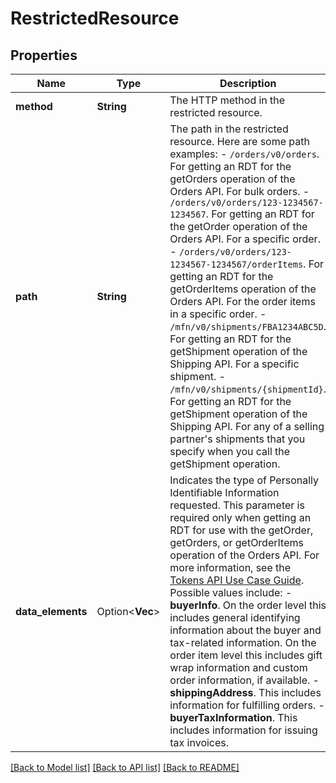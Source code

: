 # RestrictedResource

## Properties

Name | Type | Description | Notes
------------ | ------------- | ------------- | -------------
**method** | **String** | The HTTP method in the restricted resource. | 
**path** | **String** | The path in the restricted resource. Here are some path examples: - ```/orders/v0/orders```. For getting an RDT for the getOrders operation of the Orders API. For bulk orders. - ```/orders/v0/orders/123-1234567-1234567```. For getting an RDT for the getOrder operation of the Orders API. For a specific order. - ```/orders/v0/orders/123-1234567-1234567/orderItems```. For getting an RDT for the getOrderItems operation of the Orders API. For the order items in a specific order. - ```/mfn/v0/shipments/FBA1234ABC5D```. For getting an RDT for the getShipment operation of the Shipping API. For a specific shipment. - ```/mfn/v0/shipments/{shipmentId}```. For getting an RDT for the getShipment operation of the Shipping API. For any of a selling partner's shipments that you specify when you call the getShipment operation. | 
**data_elements** | Option<**Vec<String>**> | Indicates the type of Personally Identifiable Information requested. This parameter is required only when getting an RDT for use with the getOrder, getOrders, or getOrderItems operation of the Orders API. For more information, see the [Tokens API Use Case Guide](doc:tokens-api-use-case-guide). Possible values include: - **buyerInfo**. On the order level this includes general identifying information about the buyer and tax-related information. On the order item level this includes gift wrap information and custom order information, if available. - **shippingAddress**. This includes information for fulfilling orders. - **buyerTaxInformation**. This includes information for issuing tax invoices. | [optional]

[[Back to Model list]](../README.md#documentation-for-models) [[Back to API list]](../README.md#documentation-for-api-endpoints) [[Back to README]](../README.md)


